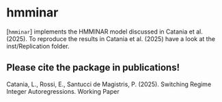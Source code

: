 # hmminar

[`hmminar`] implements the HMMINAR model discussed in Catania et al. (2025). To reproduce the results in Catania et al. (2025) have a look at the inst/Replication folder.
## Please cite the package in publications!

Catania, L., Rossi, E., Santucci de Magistris, P.  (2025).
Switching Regime Integer Autoregressions.
Working Paper
